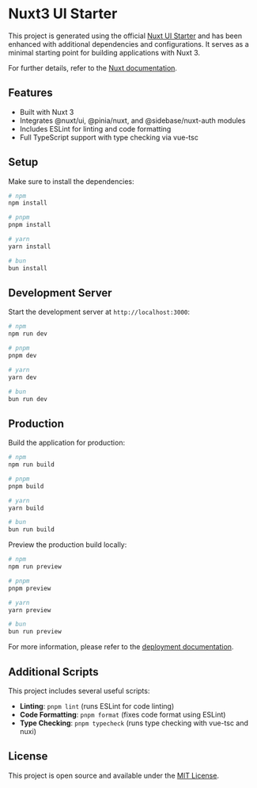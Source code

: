 # Nuxt3 UI Starter

This project is generated using the official [Nuxt UI Starter](https://nuxt.new/) and has been enhanced with additional dependencies and configurations. It serves as a minimal starting point for building applications with Nuxt 3.

For further details, refer to the [Nuxt documentation](https://nuxt.com/docs/getting-started/introduction).

## Features

- Built with Nuxt 3
- Integrates @nuxt/ui, @pinia/nuxt, and @sidebase/nuxt-auth modules
- Includes ESLint for linting and code formatting
- Full TypeScript support with type checking via vue-tsc

## Setup

Make sure to install the dependencies:

```bash
# npm
npm install

# pnpm
pnpm install

# yarn
yarn install

# bun
bun install
```

## Development Server

Start the development server at `http://localhost:3000`:

```bash
# npm
npm run dev

# pnpm
pnpm dev

# yarn
yarn dev

# bun
bun run dev
```

## Production

Build the application for production:

```bash
# npm
npm run build

# pnpm
pnpm build

# yarn
yarn build

# bun
bun run build
```

Preview the production build locally:

```bash
# npm
npm run preview

# pnpm
pnpm preview

# yarn
yarn preview

# bun
bun run preview
```

For more information, please refer to the [deployment documentation](https://nuxt.com/docs/getting-started/deployment).

## Additional Scripts

This project includes several useful scripts:

- **Linting**: `pnpm lint` (runs ESLint for code linting)
- **Code Formatting**: `pnpm format` (fixes code format using ESLint)
- **Type Checking**: `pnpm typecheck` (runs type checking with vue-tsc and nuxi)

## License

This project is open source and available under the [MIT License](LICENSE).
